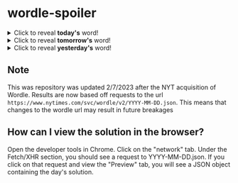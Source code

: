 # wordle-spoiler

<details>
  <summary>Click to reveal <b>today's</b> word!</summary>
  <br>
  <b> cloak </b>
</details>

<details>
  <summary>Click to reveal <b>tomorrow's</b> word!</summary>
  <br>
  <b> fancy </b>
</details>

<details>
  <summary>Click to reveal <b>yesterday's</b> word!</summary>
  <br>
  <b> total </b>
</details>

## Note
This was repository was updated 2/7/2023 after the NYT acquisition of Wordle. Results are now based off requests to the url `https://www.nytimes.com/svc/wordle/v2/YYYY-MM-DD.json`. This means that changes to the wordle url may result in future breakages

## How can I view the solution in the browser?
Open the developer tools in Chrome. Click on the "network" tab. Under the Fetch/XHR section, you should see a request to YYYY-MM-DD.json. If you click on that request and view the "Preview" tab, you will see a JSON object containing the day's solution.
